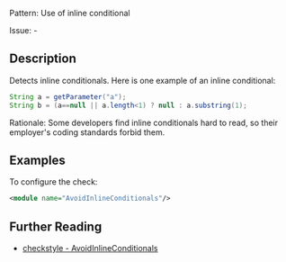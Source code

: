 Pattern: Use of inline conditional

Issue: -

## Description

Detects inline conditionals. Here is one example of an inline conditional: 


```java
String a = getParameter("a");
String b = (a==null || a.length<1) ? null : a.substring(1);
```
        

Rationale: Some developers find inline conditionals hard to read, so their employer's coding standards forbid them. 

## Examples

To configure the check: 


```xml
<module name="AvoidInlineConditionals"/>
```

## Further Reading

* [checkstyle - AvoidInlineConditionals](http://checkstyle.sourceforge.net/config_coding.html#AvoidInlineConditionals)
